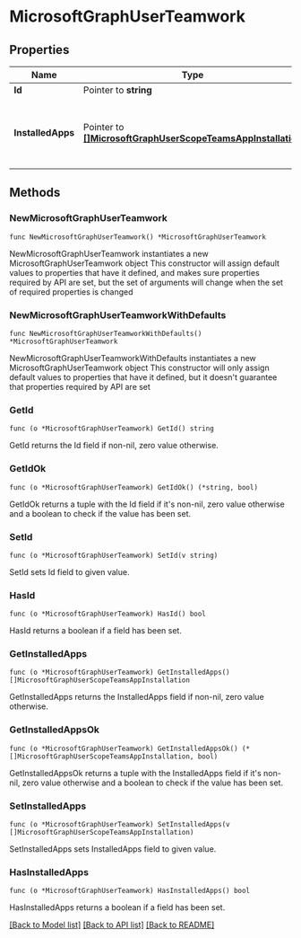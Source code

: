 # MicrosoftGraphUserTeamwork

## Properties

Name | Type | Description | Notes
------------ | ------------- | ------------- | -------------
**Id** | Pointer to **string** | Read-only. | [optional] 
**InstalledApps** | Pointer to [**[]MicrosoftGraphUserScopeTeamsAppInstallation**](MicrosoftGraphUserScopeTeamsAppInstallation.md) | The apps installed in the personal scope of this user. | [optional] 

## Methods

### NewMicrosoftGraphUserTeamwork

`func NewMicrosoftGraphUserTeamwork() *MicrosoftGraphUserTeamwork`

NewMicrosoftGraphUserTeamwork instantiates a new MicrosoftGraphUserTeamwork object
This constructor will assign default values to properties that have it defined,
and makes sure properties required by API are set, but the set of arguments
will change when the set of required properties is changed

### NewMicrosoftGraphUserTeamworkWithDefaults

`func NewMicrosoftGraphUserTeamworkWithDefaults() *MicrosoftGraphUserTeamwork`

NewMicrosoftGraphUserTeamworkWithDefaults instantiates a new MicrosoftGraphUserTeamwork object
This constructor will only assign default values to properties that have it defined,
but it doesn't guarantee that properties required by API are set

### GetId

`func (o *MicrosoftGraphUserTeamwork) GetId() string`

GetId returns the Id field if non-nil, zero value otherwise.

### GetIdOk

`func (o *MicrosoftGraphUserTeamwork) GetIdOk() (*string, bool)`

GetIdOk returns a tuple with the Id field if it's non-nil, zero value otherwise
and a boolean to check if the value has been set.

### SetId

`func (o *MicrosoftGraphUserTeamwork) SetId(v string)`

SetId sets Id field to given value.

### HasId

`func (o *MicrosoftGraphUserTeamwork) HasId() bool`

HasId returns a boolean if a field has been set.

### GetInstalledApps

`func (o *MicrosoftGraphUserTeamwork) GetInstalledApps() []MicrosoftGraphUserScopeTeamsAppInstallation`

GetInstalledApps returns the InstalledApps field if non-nil, zero value otherwise.

### GetInstalledAppsOk

`func (o *MicrosoftGraphUserTeamwork) GetInstalledAppsOk() (*[]MicrosoftGraphUserScopeTeamsAppInstallation, bool)`

GetInstalledAppsOk returns a tuple with the InstalledApps field if it's non-nil, zero value otherwise
and a boolean to check if the value has been set.

### SetInstalledApps

`func (o *MicrosoftGraphUserTeamwork) SetInstalledApps(v []MicrosoftGraphUserScopeTeamsAppInstallation)`

SetInstalledApps sets InstalledApps field to given value.

### HasInstalledApps

`func (o *MicrosoftGraphUserTeamwork) HasInstalledApps() bool`

HasInstalledApps returns a boolean if a field has been set.


[[Back to Model list]](../README.md#documentation-for-models) [[Back to API list]](../README.md#documentation-for-api-endpoints) [[Back to README]](../README.md)



